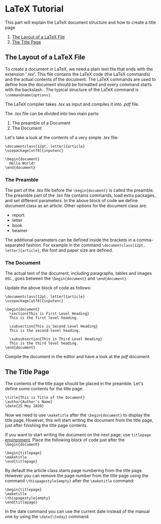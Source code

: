 # LaTeX Tutorial

This part will explain the LaTeX document structure and how to create a title page

<!-- MDTOC maxdepth:6 firsth1:0 numbering:1 flatten:0 bullets:0 updateOnSave:1 -->

1. [The Layout of a LaTeX File](#the-layout-of-a-latex-file)   
2. [The Title Page](#the-title-page)   

<!-- /MDTOC -->

## The Layout of a LaTeX File

To create a document in LaTeX, we need a plain text file that ends with the extension '_.tex_'. This file contains the LaTeX code (the LaTeX commands) and the actual contents of the document. The LaTeX commands are used to define how the document should be formatted and every command starts with the backslash \. The typical structure of the LaTeX command is `\commandname{options}`. 

The LaTeX compiler takes _.tex_ as input and compiles it into _.pdf_ file.

The _.tex_ file can be divided into two main parts:

1. The preamble of a Document
2. The Document

Let's take a look at the contents of a very simple _.tex_ file:

```
\documentclass[12pt, letter]{article}
\usepackage[utf8]{inputenc}

\begin{document}
  Hello World!
\end{document}
```

### The Preamble

The part of the _.tex_ file before the `\begin{document}` is called the preamble. The preamble part of the _.tex_ file contains commands, load extra packages, and set different parameters. In the above block of code we define document class as an article. Other options for the document class are: 

* report
* letter
* book
* beamer

The additional parameters can be defined inside the brackets in a comma-separated fashion. For example in the command `\documentclass[12pt, letter]{article}`, the font and paper size are defined.

### The Document 

The actual text of the document, including paragraphs, tables and images etc., goes between the `\begin{document}` and `\end{document}`. 

Update the above block of code as follows:

```
\documentclass[12pt, letter]{article}
\usepackage[utf8]{inputenc}

\begin{document}
  \section{This is First Level Heading}
  This is the first level heading.

  \subsection{This is Second Level Heading}
  This is the second-level heading.

  \subsubsection{This is Third Level Heading}
  This is the third level heading.
\end{document}
```

Compile the document in the editor and have a look at the _pdf_ document.

## The Title Page

The contents of the title page should be placed in the preamble. Let's define some contents for the title page:

```
\title{This is Title of the Document}
\author{Author's Name}
\date{25 May 2020}
```

Now we need to use `\maketitle` after the `\begin{document}` to display the title page. However, this will start writing the document from the title page, just after finishing the title page contents.

If you want to start writing the document on the next page, use `titlepage` [environment](https://texfaq.org/FAQ-whatenv). Place the following block of code just after the `\begin{document}`

```
\begin{titlepage}
\maketitle
\end{titlepage}
```

By default the article class starts page numbering from the title page. However you can remove the page number from the title page using the command `\thispagestyle{empty}` after the `\maketitle` command:

```
\begin{titlepage}
\maketitle
\thispagestyle{empty}
\end{titlepage}
```

In the date command you can use the current date instead of the manual one by using the `\date{\today}` command.
